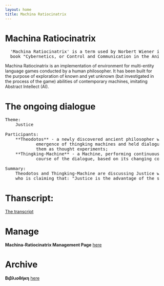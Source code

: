 ```yaml
---
layout: home
title: Machina Ratiocinatrix
---
```

# Machina Ratiocinatrix
<pre>
  'Machina Ratiocinatrix' is a term used by Norbert Wiener in the introduction to his 
  book "Cybernetics, or Control and Communication in the Animal and the Machine".
</pre>
Machina Ratiocinatrix is an implementation of environment for multi-entity language games conducted by a human philosopher. It has been built for the purpose of exploration of known and yet unknown (but investigated in the process of the game) abilities of contemporary machines, imitating Abstract Intellect (AI).<br>
# The ongoing dialogue
<pre>
Theme:
    Justice<br>
Participants:
    **Theodotos** - a newly discovered ancient philosopher who anticipated the 
            emergence of thingking machines and held dialogues with one or many of 
            them as thought experiments;
    **Thingking-Machine** - a Machine, performing continuous thingking in the 
            course of the dialogue, based on its changing context and content.<br>
Summary:
    Theodotos and Thingking-Machine are discussing Justice with Thrasymachus, 
    who is claiming that: "Justice is the advantage of the stronger."
</pre>
# Thanscript:
[The transcript](pages/dialogue)
# Manage
**Machina-Ratiocinatrix Management Page** [here](pages/manage)
# Archive
**Βιβλιοθήκη** [here](https://github.com/bibliotheke)
